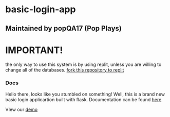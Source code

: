 # basic-login-app
## Maintained by popQA17 (Pop Plays)

# IMPORTANT!
the only way to use this system is by using replit, unless you are willing to change all of the databases.
[fork this repository to replit](https://replit.com/github/popQA17/flask-login-app)
### Docs

Hello there, looks like you stumbled on something! Well, this is a brand new basic login applicartion built with flask. Documentation can be found [here](https://sites.google.com/view/basicloginapp/home)

VIew our [demo](https://flask-login-app-beta.popqa17.repl.co/)

